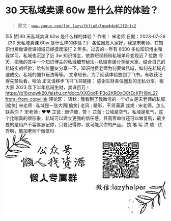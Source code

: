 # 30 天私域卖课 60w 是什么样的体验？

> 原文：[`www.yuque.com/for_lazy/thfiu8/lgpmk4ebl2f2r1c2`](https://www.yuque.com/for_lazy/thfiu8/lgpmk4ebl2f2r1c2)

<ne-h2 id="0ba50194" data-lake-id="0ba50194"><ne-heading-ext><ne-heading-anchor></ne-heading-anchor><ne-heading-fold></ne-heading-fold></ne-heading-ext><ne-heading-content><ne-text id="u7d49b98a">(55 赞)30 天私域卖课 60w 是什么样的体验？</ne-text></ne-heading-content></ne-h2> <ne-p id="ueccb5332" data-lake-id="ueccb5332"><ne-text id="ufc464714">作者： 宋老师</ne-text></ne-p> <ne-p id="u01402a1b" data-lake-id="u01402a1b"><ne-text id="u0a33e323">日期：2023-07-26</ne-text></ne-p> <ne-p id="u103b004f" data-lake-id="u103b004f"><ne-text id="ua00c27d2">《30 天私域卖课 60w 是什么样的体验？》</ne-text></ne-p> <ne-p id="u1e565fd1" data-lake-id="u1e565fd1"><ne-text id="u4dd125ab">各位圈友大家好，我是宋老师，在知识付费做课卖课领域已经摸爬滚打 2 年多。过去的一年有 6000 多位知识博主和我学习，私域也沉淀了近 3w 知识博主，依靠短视频和私域单月变现近 7 位数</ne-text></ne-p> <ne-p id="u0e6addd9" data-lake-id="u0e6addd9"><ne-text id="ue69973c6">今天，把我的其中一个知识博主的私域细节秘法--私域卖课分享给大家。结合自己的私域实战经验，给各位圈友分享一下，知识付费老师为何要做私域，如何在私域光速成交，私域的细节玩法等等。</ne-text></ne-p> <ne-p id="u9dd49a9b" data-lake-id="u9dd49a9b"><ne-text id="uba221974">文章较长，为了阅读体验放到了飞书。有收获记得先赞后看，哈哈</ne-text></ne-p> <ne-p id="u94d6965a" data-lake-id="u94d6965a"><ne-text id="ub59df349">正文请移步飞书飞书链接：</ne-text></ne-p> <ne-p id="u4437c037" data-lake-id="u4437c037"><ne-text id="ub5106a2d">感谢生财各位圈友的无私分享，祝大家 2023 年下半年私域生财，卖课百万！</ne-text>[<ne-text id="ue8175a74">https://b16xnqwk20.feishu.cn/docx/XXOodPIP3o2KROxOCtEcKPH9nL2?from=from_copylink</ne-text>](https://b16xnqwk20.feishu.cn/docx/XXOodPIP3o2KROxOCtEcKPH9nL2?from=from_copylink)</ne-p> <ne-hole id="u5a51c6e6" data-lake-id="u5a51c6e6"><ne-card data-card-name="hr" data-card-type="block" id="cB9ii" data-event-boundary="card"><ne-p id="ub50a9e4d" data-lake-id="ub50a9e4d"><ne-text id="uf5d09cb9">评论区：</ne-text></ne-p> <ne-p id="u0d003ba6" data-lake-id="u0d003ba6"><ne-text id="u8d7831c2">语秋 : 我看到了我微信的一个好友是宋老师的私域[偷笑]</ne-text> <ne-text id="u141373da">宋老师 : 私域是一张大网[偷笑]</ne-text> <ne-text id="u5876cd83">老风 : 精彩，干货满满</ne-text> <ne-text id="uefc5e29b">戎戎 : 宋老师，怎么联系你？</ne-text> <ne-text id="u034782c9">宋老师 : ❤️❤️</ne-text> <ne-text id="u64e7be23">芷蓝 : 很详细，赞！</ne-text> <ne-text id="u4dad736b">芷蓝 : 公域是空气，私域是氧气，这个比喻真的很形象，私域可以建立更强的信任感，且高客单价还可以做复购，最主要的是用户不容易忘记你，只要记得你，就可能买你的产品。</ne-text> <ne-text id="uc32cd3bf">执 笔 写 洪 顺 : 优秀啊，能加老师个微信吗</ne-text></ne-p> <ne-p id="uac0f7525" data-lake-id="uac0f7525"><ne-card data-card-name="image" data-card-type="inline" id="XuJKe" data-event-boundary="card">![](img/894d30a529e7c37bcd3392323c99941c.png)  <ne-hole id="u1480ac2a" data-lake-id="u1480ac2a"><ne-card data-card-name="hr" data-card-type="block" id="jd5tc" data-event-boundary="card"></ne-card></ne-hole></ne-card></ne-p></ne-card></ne-hole>